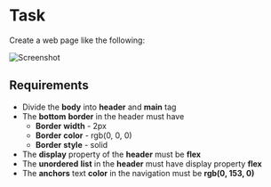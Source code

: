 # Task
Create a web page like the following:

![Screenshot](https://user-images.githubusercontent.com/85792514/171647002-495e5539-e409-4b7d-ad47-bc88b40e7ba1.jpg)

## Requirements
* Divide the **body** into **header** and **main** tag
* The **bottom** **border** in the header must have
    * **Border** **width** - 2px
    * **Border** **color** - rgb(0, 0, 0)
    * **Border** **style** - solid
* The **display** property of the **header** must be **flex**
* The **unordered** **list** in the **header** must have display property **flex**
* The **anchors** text **color** in the navigation must be **rgb(0, 153, 0)**
